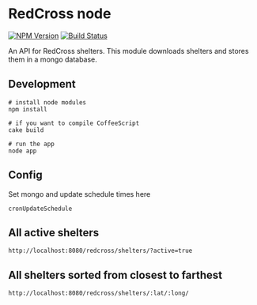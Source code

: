 # RedCross node

[![NPM Version](http://img.shields.io/npm/v/redcross.svg)](https://www.npmjs.org/package/redcross)
[![Build Status](https://travis-ci.org/avantassel/redcross-node.svg)](https://travis-ci.org/avantassel/redcross-node)

An API for RedCross shelters. This module downloads shelters and stores them in a mongo database.

## Development
```
# install node modules
npm install

# if you want to compile CoffeeScript
cake build

# run the app
node app
```

## Config

Set mongo and update schedule times here
```
cronUpdateSchedule
```

## All active shelters
```
http://localhost:8080/redcross/shelters/?active=true
```

## All shelters sorted from closest to farthest
```
http://localhost:8080/redcross/shelters/:lat/:long/
```
